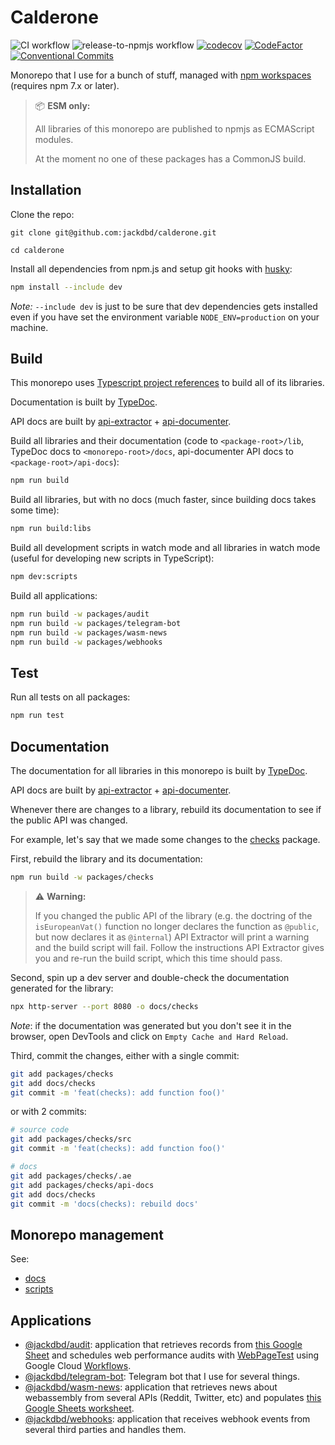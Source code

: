 # Calderone

![CI workflow](https://github.com/jackdbd/calderone/actions/workflows/ci.yaml/badge.svg)
![release-to-npmjs workflow](https://github.com/jackdbd/calderone/actions/workflows/release-to-npmjs.yaml/badge.svg)
[![codecov](https://codecov.io/gh/jackdbd/calderone/branch/main/graph/badge.svg?token=P5uJ3doRer)](https://codecov.io/gh/jackdbd/calderone)
[![CodeFactor](https://www.codefactor.io/repository/github/jackdbd/calderone/badge)](https://www.codefactor.io/repository/github/jackdbd/calderone)
[![Conventional Commits](https://img.shields.io/badge/Conventional%20Commits-1.0.0-%23FE5196?logo=conventionalcommits&logoColor=white)](https://conventionalcommits.org)

Monorepo that I use for a bunch of stuff, managed with [npm workspaces](https://docs.npmjs.com/cli/v7/using-npm/workspaces/) (requires npm 7.x or later).

> 📦 **ESM only:**
> 
> All libraries of this monorepo are published to npmjs as ECMAScript modules.
>
> At the moment no one of these packages has a CommonJS build.

## Installation

Clone the repo:

```shell
git clone git@github.com:jackdbd/calderone.git

cd calderone
```

Install all dependencies from npm.js and setup git hooks with [husky](https://typicode.github.io/husky/):

```sh
npm install --include dev
```

*Note:* `--include dev` is just to be sure that dev dependencies gets installed even if you have set the environment variable `NODE_ENV=production` on your machine.

## Build

This monorepo uses [Typescript project references](https://www.typescriptlang.org/docs/handbook/project-references.html) to build all of its libraries.

Documentation is built by [TypeDoc](https://typedoc.org/).

API docs are built by [api-extractor](https://api-extractor.com/) + [api-documenter](https://api-extractor.com/pages/setup/generating_docs/).

Build all libraries and their documentation (code to `<package-root>/lib`, TypeDoc docs to `<monorepo-root>/docs`, api-documenter API docs to `<package-root>/api-docs`):

```sh
npm run build
```

Build all libraries, but with no docs (much faster, since building docs takes some time):

```sh
npm run build:libs
```

Build all development scripts in watch mode and all libraries in watch mode (useful for developing new scripts in TypeScript):

```sh
npm dev:scripts
```

Build all applications:

```sh
npm run build -w packages/audit
npm run build -w packages/telegram-bot
npm run build -w packages/wasm-news
npm run build -w packages/webhooks
```

## Test

Run all tests on all packages:

```sh
npm run test
```

## Documentation

The documentation for all libraries in this monorepo is built by [TypeDoc](https://typedoc.org/).

API docs are built by [api-extractor](https://api-extractor.com/) + [api-documenter](https://api-extractor.com/pages/setup/generating_docs/).

Whenever there are changes to a library, rebuild its documentation to see if the public API was changed.

For example, let's say that we made some changes to the [checks](./packages/checks/README.md) package.

First, rebuild the library and its documentation:

```sh
npm run build -w packages/checks
```

> :warning: **Warning:**
>
> If you changed the public API of the library (e.g. the doctring of the `isEuropeanVat()` function no longer declares the function as `@public`, but now declares it as `@internal`) API Extractor will print a warning and the build script will fail. Follow the instructions API Extractor gives you and re-run the build script, which this time should pass.

Second, spin up a dev server and double-check the documentation generated for the library:

```sh
npx http-server --port 8080 -o docs/checks
```

*Note*: if the documentation was generated but you don't see it in the browser, open DevTools and click on `Empty Cache and Hard Reload`.

Third, commit the changes, either with a single commit:

```sh
git add packages/checks
git add docs/checks
git commit -m 'feat(checks): add function foo()'
```

or with 2 commits:

```sh
# source code
git add packages/checks/src
git commit -m 'feat(checks): add function foo()'
```

```sh
# docs
git add packages/checks/.ae
git add packages/checks/api-docs
git add docs/checks
git commit -m 'docs(checks): rebuild docs'
```

## Monorepo management

See:

- [docs](./docs/README.md)
- [scripts](./scripts/README.md)

## Applications

- [@jackdbd/audit](./packages/audit/README.md): application that retrieves records from [this Google Sheet](https://docs.google.com/spreadsheets/d/12Z3HBsRuuJp8yXTa9uaK2CzY6so_uIOrRGa8kaq8ZPk/edit#gid=0) and schedules web performance audits with [WebPageTest](https://docs.webpagetest.org/api/reference) using Google Cloud [Workflows](https://console.cloud.google.com/workflows?project=prj-kitchen-sink).
- [@jackdbd/telegram-bot](./packages/telegram-bot/README.md): Telegram bot that I use for several things.
- [@jackdbd/wasm-news](./packages/wasm-news/README.md): application that retrieves news about webassembly from several APIs (Reddit, Twitter, etc) and populates [this Google Sheets worksheet](https://docs.google.com/spreadsheets/d/1_px1dEv87iuDTTG6f6QfeSdNrGUhIsb941KDQwTOGLc).
- [@jackdbd/webhooks](./packages/webhooks/README.md): application that receives webhook events from several third parties and handles them.

